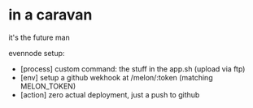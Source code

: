 # in a caravan

it's the future man

evennode setup:
- [process] custom command: the stuff in the app.sh (upload via ftp)
- [env] setup a github wekhook at /melon/:token (matching MELON_TOKEN)
- [action] zero actual deployment, just a push to github
